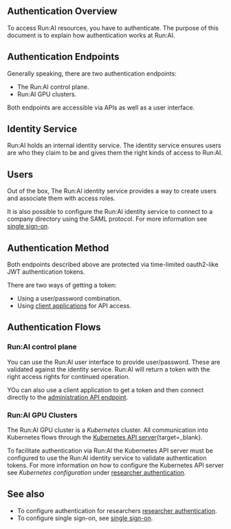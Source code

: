 ## Authentication Overview

To access Run:AI resources, you have to authenticate. The purpose of this document is to explain how authentication works at Run:AI.

## Authentication Endpoints

Generally speaking, there are two authentication endpoints:

* The Run:AI control plane.
* Run:AI GPU clusters.

Both endpoints are accessible via APIs as well as a user interface. 


## Identity Service

Run:AI holds an internal identity service. The identity service ensures users are who they claim to be and gives them the right kinds of access to Run:AI.
 
## Users

Out of the box, The Run:AI identity service provides a way to create users and associate them with access roles. 

It is also possible to configure the Run:AI identity service to connect to a company directory using the SAML protocol. For more information see [single sign-on](sso.md).

## Authentication Method

Both endpoints described above are protected via time-limited oauth2-like JWT authentication tokens.

There are two ways of getting a token:

* Using a user/password combination.
* Using [client applications](../../../developer/overview-developer.md) for API access.


## Authentication Flows

### Run:AI control plane

You can use the Run:AI user interface to provide user/password. These are validated against the identity service. Run:AI will return a token with the right access rights for continued operation. 

YOu can also use a client application to get a token and then connect directly to the [administration API endpoint](../../../developer/admin-rest-api/overview.md). 
### Run:AI GPU Clusters

The Run:AI GPU cluster is a _Kubernetes_ cluster. All communication into Kubernetes flows through the [Kubernetes API server](https://kubernetes.io/docs/reference/command-line-tools-reference/kube-apiserver/){target=_blank}.

To facilitate authentication via Run:AI the Kubernetes API server must be configured to use the Run:AI identity service to validate authentication tokens. For more information on how to configure the Kubernetes API server see _Kubernetes configuration_ under [researcher authentication](researcher-authentication.md#mandatory-kubernetes-configuration).
## See also

* To configure authentication for researchers [researcher authentication](researcher-authentication.md).
* To configure single sign-on, see [single sign-on](sso.md).